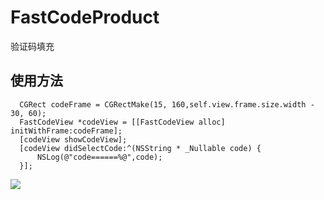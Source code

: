 # FastCodeProduct
验证码填充

## 使用方法 
  ~~~
    CGRect codeFrame = CGRectMake(15, 160,self.view.frame.size.width - 30, 60);
    FastCodeView *codeView = [[FastCodeView alloc] initWithFrame:codeFrame];
    [codeView showCodeView];
    [codeView didSelectCode:^(NSString * _Nullable code) {
        NSLog(@"code======%@",code);
    }];
   ~~~
![](http://wx1.sinaimg.cn/mw690/006Fw6Kwly1g6wvvnu6pfj30j404qglo.jpg)
